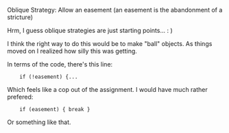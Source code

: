 Oblique Strategy: Allow an easement (an easement is the abandonment of a stricture)

Hrm, I guess oblique strategies are just starting points... : )


I think the right way to do this would be to make "ball" objects.  As things moved on I realized how silly this was getting.

In terms of the code, there's this line:

```
    if (!easement) {...
```

Which feels like a cop out of the assignment.  I would have much rather prefered:

```
    if (easement) { break }
```

Or something like that.
